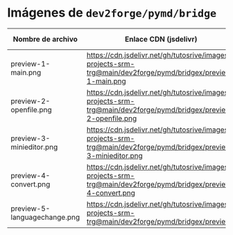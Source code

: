 # Imágenes de `dev2forge/pymd/bridge`

| Nombre de archivo                | Enlace CDN (jsdelivr)                                                                                                 | Vista Previa |
|----------------------------------|-----------------------------------------------------------------------------------------------------------------------|--------------|
| preview-1-main.png               | https://cdn.jsdelivr.net/gh/tutosrive/images-projects-srm-trg@main/dev2forge/pymd/bridgex/preview-1-main.png           | ![img](https://cdn.jsdelivr.net/gh/tutosrive/images-projects-srm-trg@main/dev2forge/pymd/bridgex/preview-1-main.png) |
| preview-2-openfile.png           | https://cdn.jsdelivr.net/gh/tutosrive/images-projects-srm-trg@main/dev2forge/pymd/bridgex/preview-2-openfile.png        | ![img](https://cdn.jsdelivr.net/gh/tutosrive/images-projects-srm-trg@main/dev2forge/pymd/bridgex/preview-2-openfile.png) |
| preview-3-minieditor.png         | https://cdn.jsdelivr.net/gh/tutosrive/images-projects-srm-trg@main/dev2forge/pymd/bridgex/preview-3-minieditor.png      | ![img](https://cdn.jsdelivr.net/gh/tutosrive/images-projects-srm-trg@main/dev2forge/pymd/bridgex/preview-3-minieditor.png) |
| preview-4-convert.png            | https://cdn.jsdelivr.net/gh/tutosrive/images-projects-srm-trg@main/dev2forge/pymd/bridgex/preview-4-convert.png         | ![img](https://cdn.jsdelivr.net/gh/tutosrive/images-projects-srm-trg@main/dev2forge/pymd/bridgex/preview-4-convert.png) |
| preview-5-languagechange.png     | https://cdn.jsdelivr.net/gh/tutosrive/images-projects-srm-trg@main/dev2forge/pymd/bridgex/preview
